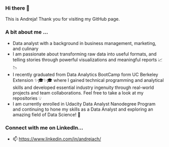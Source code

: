 ### Hi there 👋

This is Andreja! Thank you for visiting my GitHub page.

### A bit about me ...
- Data analyst with a background in business management, marketing, and culinary
- I am passionate about transforming raw data into useful formats, and telling stories through powerful visualizations and meaningful reports 📈📉
- I recently graduated from Data Analytics BootCamp form UC Berkeley Extension ✨🎓✨🎓 where I gained technical programming and analytical skills and developed essential industry ingenuity through real-world projects and team collaborations. Feel free to take a look at my repositories 💡
- I am currently enrolled in Udacity Data Analyst Nanodegree Program and continuing to hone my skills as a Data Analyst and exploring an amazing field of Data Science! 🧐

### Connect with me on LinkedIn...
- 📫 https://www.linkedin.com/in/andrejach/


<!--
**AndrejaCH/AndrejaCH** is a ✨ _special_ ✨ repository because its `README.md` (this file) appears on your GitHub profile.

Here are some ideas to get you started:

- 🔭 I’m currently working on ...
- 🌱 I’m currently learning ...
- 👯 I’m looking to collaborate on ...
- 🤔 I’m looking for help with ...
- 💬 Ask me about ...
- 📫 How to reach me: ...
- 😄 Pronouns: ...
- ⚡ Fun fact: ...
-->
